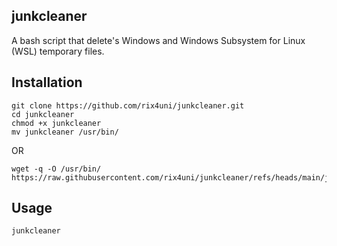 ## junkcleaner
A bash script that delete's Windows and Windows Subsystem for Linux (WSL) temporary files.

## Installation
```
git clone https://github.com/rix4uni/junkcleaner.git
cd junkcleaner
chmod +x junkcleaner
mv junkcleaner /usr/bin/
```

OR
```
wget -q -O /usr/bin/ https://raw.githubusercontent.com/rix4uni/junkcleaner/refs/heads/main/junkcleaner
```

## Usage
```
junkcleaner
```
